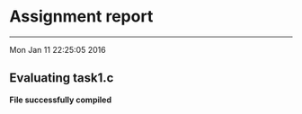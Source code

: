 # Assignment report
---
Mon Jan 11 22:25:05 2016

## Evaluating task1.c

**File successfully compiled**

